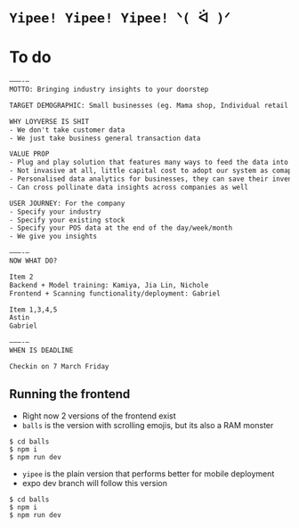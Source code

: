 # `Yipee! Yipee! Yipee! ᐠ( ᐛ )ᐟ`

# To do

```txt
———-—
MOTTO: Bringing industry insights to your doorstep

TARGET DEMOGRAPHIC: Small businesses (eg. Mama shop, Individual retail shops, F&B)

WHY LOYVERSE IS SHIT
- We don't take customer data
- We just take business general transaction data 

VALUE PROP
- Plug and play solution that features many ways to feed the data into our system
- Not invasive at all, little capital cost to adopt our system as comapred to existing competitors in the market
- Personalised data analytics for businesses, they can save their inventory the first time and then hook everything like recording transactions to a single webapp, then prompt them when there's a lack of resources, analytics system should backend also consider factors like weather, season, locality, producer availability, social media
- Can cross pollinate data insights across companies as well

USER JOURNEY: For the company
- Specify your industry
- Specify your existing stock
- Specify your POS data at the end of the day/week/month
- We give you insights

———-—
NOW WHAT DO?

Item 2
Backend + Model training: Kamiya, Jia Lin, Nichole
Frontend + Scanning functionality/deployment: Gabriel

Item 1,3,4,5
Astin
Gabriel

———-—
WHEN IS DEADLINE 

Checkin on 7 March Friday 
```

## Running the frontend

* Right now 2 versions of the frontend exist
* `balls` is the version with scrolling emojis, but its also a RAM monster

```console
$ cd balls
$ npm i
$ npm run dev
```

* `yipee` is the plain version that performs better for mobile deployment
* expo dev branch will follow this version

```console
$ cd balls
$ npm i
$ npm run dev
```